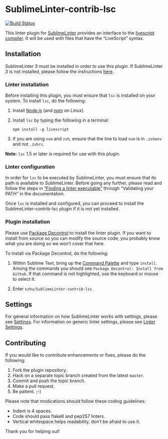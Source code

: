 SublimeLinter-contrib-lsc
=========================

[![Build Status](https://travis-ci.org/szhu/SublimeLinter-contrib-lsc.svg?branch=master)](https://travis-ci.org/szhu/SublimeLinter-contrib-lsc)

This linter plugin for [SublimeLinter](http://sublimelinter.readthedocs.org) provides an interface to the [livescript compiler](http://livescript.net). It will be used with files that have the “LiveScript” syntax.

## Installation
SublimeLinter 3 must be installed in order to use this plugin. If SublimeLinter 3 is not installed, please follow the instructions [here](http://sublimelinter.readthedocs.org/en/latest/installation.html).

### Linter installation
Before installing this plugin, you must ensure that `lsc` is installed on your system. To install `lsc`, do the following:

1. Install [Node.js](http://nodejs.org) (and [npm](https://github.com/joyent/node/wiki/Installing-Node.js-via-package-manager) on Linux).

1. Install `lsc` by typing the following in a terminal:
   ```
   npm install -g livescript
   ```

1. If you are using `nvm` and `zsh`, ensure that the line to load `nvm` is in `.zshenv` and not `.zshrc`.

**Note:** `lsc` 1.5 or later is required for use with this plugin.

### Linter configuration
In order for `lsc` to be executed by SublimeLinter, you must ensure that its path is available to SublimeLinter. Before going any further, please read and follow the steps in [“Finding a linter executable”](http://sublimelinter.readthedocs.org/en/latest/troubleshooting.html#finding-a-linter-executable) through “Validating your PATH” in the documentation.

Once `lsc` is installed and configured, you can proceed to install the SublimeLinter-contrib-lsc plugin if it is not yet installed.

### Plugin installation
Please use [Package Decontrol](https://github.com/jfromaniello/Sublime-Package-Decontrol) to install the linter plugin. If you want to install from source so you can modify the source code, you probably know what you are doing so we won’t cover that here.

To install via Package Decontrol, do the following:

1. Within Sublime Text, bring up the [Command Palette](http://docs.sublimetext.info/en/sublime-text-3/extensibility/command_palette.html) and type `install`. Among the commands you should see `Package Decontrol: Install from Github`. If that command is not highlighted, use the keyboard or mouse to select it.

2. Enter `szhu/SublimeLinter-contrib-lsc`.

## Settings
For general information on how SublimeLinter works with settings, please see [Settings](http://sublimelinter.readthedocs.org/en/latest/settings.html). For information on generic linter settings, please see [Linter Settings](http://sublimelinter.readthedocs.org/en/latest/linter_settings.html).

## Contributing
If you would like to contribute enhancements or fixes, please do the following:

1. Fork the plugin repository.
1. Hack on a separate topic branch created from the latest `master`.
1. Commit and push the topic branch.
1. Make a pull request.
1. Be patient.  ;-)

Please note that modications should follow these coding guidelines:

- Indent is 4 spaces.
- Code should pass flake8 and pep257 linters.
- Vertical whitespace helps readability, don’t be afraid to use it.

Thank you for helping out!
